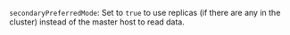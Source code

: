 `secondaryPreferredMode`: Set to `true` to use replicas (if there are any in the cluster) instead of the master host to read data.
